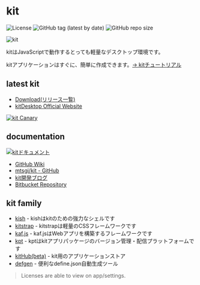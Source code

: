 # kit

![License](https://img.shields.io/badge/License-Apache%202.0-green.svg)
![GitHub tag (latest by date)](https://img.shields.io/github/v/tag/mtsgi/kit)
![GitHub repo size](https://img.shields.io/github/repo-size/mtsgi/kit)

![kit](https://mtsgi.github.io/kitdocs/images/logo.png)

kitはJavaScriptで動作するとっても軽量なデスクトップ環境です。

kitアプリケーションはすぐに、簡単に作成できます。[→ kitチュートリアル](https://mtsgi.github.io/kitdocs)

## latest kit

- [Download(リリース一覧)](https://github.com/mtsgi/kit/releases)
- [kitDesktop Official Website](https://kitit.netlify.com/)

[![kit Canary](https://mtsgi.github.io/kit/documents/banner-canary.png)](https://mtsgi.github.io/kit/)

## documentation

[![kitドキュメント](https://mtsgi.github.io/kitweb/banner_docs.png)](https://mtsgi.github.io/kitdocs)

* [GitHub Wiki](https://github.com/mtsgi/kit/wiki)
* [mtsgi/kit - GitHub](https://github.com/mtsgi/kit)
* [kit開発ブログ](https://kitdev.home.blog/)
* [Bitbucket Repository](https://bitbucket.org/y-/kit/)

## kit family

- [kish](https://github.com/mtsgi/kish) - kishはkitのための強力なシェルです
- [kitstrap](https://github.com/mtsgi/kitstrap) - kitstrapは軽量のCSSフレームワークです 
- [kaf.js](https://mtsgi.github.io/kafjs/) - kaf.jsはWebアプリを構築するフレームワークです
- [kpt](https://kpkg.herokuapp.com/) - kptはkitアプリパッケージのバージョン管理・配信プラットフォームです
- [kitHub(beta)](https://kithub-beta.herokuapp.com/) - kit用のアプリケーションストア
- [defgen](https://mtsgi.github.io/defgen/) - 便利なdefine.json自動生成ツール

> Licenses are able to view on app/settings.
